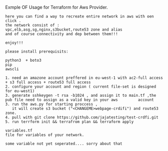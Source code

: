 Exmple OF Usage for Terraform for Aws Provider.
  
	here you can find a way to recreate entire network in aws with oen click .
	the network consist of : 
	vpc,elb,asg,sg,nginx,s3bucket,route53 zone and alias 
	and of course connectivity and dep between them!!!
	
	enjoy!!!
	
	please install prerequisits:

	python3  + boto3
	pip
	awscli

	1. need an amazone account preffered in eu-west-1 with ac2-full access + s3 full access + route53 full access
	2. configure your account and region ( current file-set is designed for eu-west1)
	3. generate sshkeygen -t rsa -b1024 , and assign it to main.tf ,the pub file need to assign as a valid key in your aws 		   account
	3. run the aws.py for starting proccess ,
	   it will create s3 bucket ("<CHANGEME>webpage-crdifi") and route53 zone.
	4. pull with git clone https://github.com/jajatesting/test-crdfi.git
	5. run terrform init && terrafrom plan && terraform apply
	
	variables.tf 
	file for variables of your network.
	
	some variable not yet seperated.... sorry about that
	
